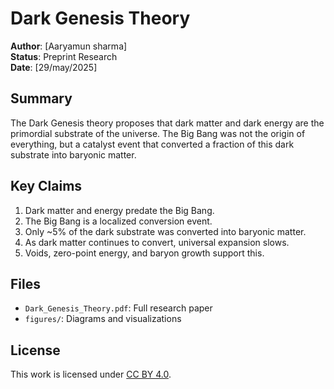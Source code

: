 # Dark Genesis Theory

**Author**: [Aaryamun sharma]  
**Status**: Preprint Research  
**Date**: [29/may/2025]

## Summary
The Dark Genesis theory proposes that dark matter and dark energy are the primordial substrate of the universe. The Big Bang was not the origin of everything, but a catalyst event that converted a fraction of this dark substrate into baryonic matter.

## Key Claims
1. Dark matter and energy predate the Big Bang.
2. The Big Bang is a localized conversion event.
3. Only ~5% of the dark substrate was converted into baryonic matter.
4. As dark matter continues to convert, universal expansion slows.
5. Voids, zero-point energy, and baryon growth support this.

## Files
- `Dark_Genesis_Theory.pdf`: Full research paper
- `figures/`: Diagrams and visualizations

## License
This work is licensed under [CC BY 4.0](https://creativecommons.org/licenses/by/4.0/).
